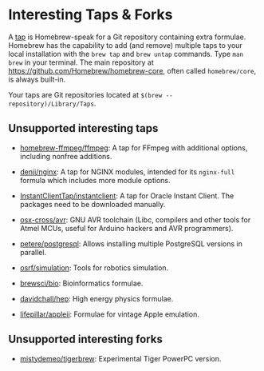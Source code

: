 # Interesting Taps & Forks

A [tap](Taps.md) is Homebrew-speak for a Git repository containing extra formulae.
Homebrew has the capability to add (and remove) multiple taps to your local installation with the `brew tap` and `brew untap` commands. Type `man brew` in your terminal. The main repository at <https://github.com/Homebrew/homebrew-core>, often called `homebrew/core`, is always built-in.

Your taps are Git repositories located at `$(brew --repository)/Library/Taps`.

## Unsupported interesting taps
*   [homebrew-ffmpeg/ffmpeg](https://github.com/homebrew-ffmpeg/homebrew-ffmpeg): A tap for FFmpeg with additional options, including nonfree additions.

*   [denji/nginx](https://github.com/denji/homebrew-nginx): A tap for NGINX modules, intended for its `nginx-full` formula which includes more module options.

*   [InstantClientTap/instantclient](https://github.com/InstantClientTap/homebrew-instantclient): A tap for Oracle Instant Client. The packages need to be downloaded manually.

*   [osx-cross/avr](https://github.com/osx-cross/homebrew-avr): GNU AVR toolchain (Libc, compilers and other tools for Atmel MCUs, useful for Arduino hackers and AVR programmers).

*   [petere/postgresql](https://github.com/petere/homebrew-postgresql): Allows installing multiple PostgreSQL versions in parallel.

*   [osrf/simulation](https://github.com/osrf/homebrew-simulation): Tools for robotics simulation.

*   [brewsci/bio](https://github.com/brewsci/homebrew-bio): Bioinformatics formulae.

*   [davidchall/hep](https://github.com/davidchall/homebrew-hep): High energy physics formulae.

*   [lifepillar/appleii](https://github.com/lifepillar/homebrew-appleii): Formulae for vintage Apple emulation.

## Unsupported interesting forks

*   [mistydemeo/tigerbrew](https://github.com/mistydemeo/tigerbrew): Experimental Tiger PowerPC version.
